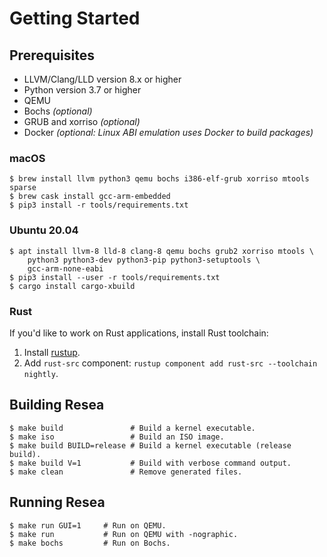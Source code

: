 # Getting Started

## Prerequisites
- LLVM/Clang/LLD version 8.x or higher
- Python version 3.7 or higher
- QEMU
- Bochs *(optional)*
- GRUB and xorriso *(optional)*
- Docker *(optional: Linux ABI emulation uses Docker to build packages)*

### macOS
```
$ brew install llvm python3 qemu bochs i386-elf-grub xorriso mtools sparse
$ brew cask install gcc-arm-embedded
$ pip3 install -r tools/requirements.txt
```

### Ubuntu 20.04
```
$ apt install llvm-8 lld-8 clang-8 qemu bochs grub2 xorriso mtools \
    python3 python3-dev python3-pip python3-setuptools \
    gcc-arm-none-eabi
$ pip3 install --user -r tools/requirements.txt
$ cargo install cargo-xbuild
```

### Rust
If you'd like to work on Rust applications, install Rust toolchain:

1. Install [rustup](https://rustup.rs/).
2. Add `rust-src` component: `rustup component add rust-src --toolchain nightly`.

## Building Resea
```
$ make build               # Build a kernel executable.
$ make iso                 # Build an ISO image.
$ make build BUILD=release # Build a kernel executable (release build).
$ make build V=1           # Build with verbose command output.
$ make clean               # Remove generated files.
```

## Running Resea
```
$ make run GUI=1     # Run on QEMU.
$ make run           # Run on QEMU with -nographic.
$ make bochs         # Run on Bochs.
```
